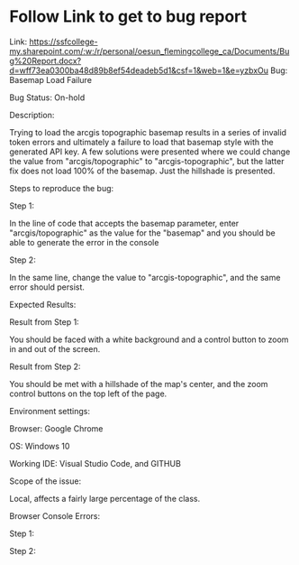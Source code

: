 # Follow Link to get to bug report
Link:
https://ssfcollege-my.sharepoint.com/:w:/r/personal/oesun_flemingcollege_ca/Documents/Bug%20Report.docx?d=wff73ea0300ba48d89b8ef54deadeb5d1&csf=1&web=1&e=yzbxOu
Bug: Basemap Load Failure 

 

Bug Status: On-hold 

 

Description: 

Trying to load the arcgis topographic basemap results in a series of invalid token errors and ultimately a failure to load that basemap style with the generated API key. A few solutions were presented where we could change the value from "arcgis/topographic" to "arcgis-topographic", but the latter fix does not load 100% of the basemap. Just the hillshade is presented. 

 

Steps to reproduce the bug: 

Step 1: 

In the line of code that accepts the basemap parameter, enter "arcgis/topographic" as the value for the "basemap" and you should be able to generate the error in the console 

 

Step 2: 

In the same line, change the value to "arcgis-topographic", and the same error should persist. 

 

Expected Results: 

Result from Step 1: 

You should be faced with a white background and a control button to zoom in and out of the screen. 

 

 

 

 

Result from Step 2: 

You should be met with a hillshade of the map's center, and the zoom control buttons on the top left of the page. 

 

 

 

Environment settings: 

Browser: Google Chrome 

OS: Windows 10 

Working IDE: Visual Studio Code, and GITHUB 

 

Scope of the issue: 

Local, affects a fairly large percentage of the class.  

 

Browser Console Errors: 

Step 1: 

 

 

 

Step 2: 

 

 

 
